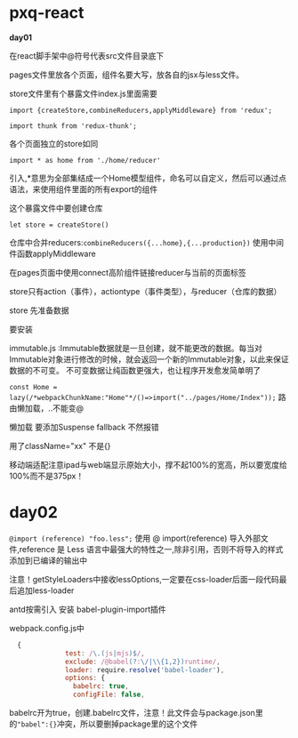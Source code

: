 # pxq-react

**day01**

在react脚手架中@符号代表src文件目录底下

pages文件里放各个页面，组件名要大写，放各自的jsx与less文件。

store文件里有个暴露文件index.js里面需要

`import {createStore,combineReducers,applyMiddleware} from 'redux';`

`import thunk from 'redux-thunk';`

各个页面独立的store如同

`import * as home from './home/reducer'`

引入,*意思为全部集结成一个Home模型组件，命名可以自定义，然后可以通过点语法，来使用组件里面的所有export的组件

这个暴露文件中要创建仓库

`let store = createStore()`

仓库中合并reducers:`combineReducers({...home},{...production})` 使用中间件函数applyMiddleware

在pages页面中使用connect高阶组件链接reducer与当前的页面标签

store只有action（事件），actiontype（事件类型），与reducer（仓库的数据）

store 先准备数据

要安装

immutable.js :Immutable数据就是一旦创建，就不能更改的数据。每当对Immutable对象进行修改的时候，就会返回一个新的Immutable对象，以此来保证数据的不可变。
不可变数据让纯函数更强大，也让程序开发愈发简单明了

`const Home = lazy(/*webpackChunkName:"Home"*/()=>import("../pages/Home/Index"));`  路由懒加载，..不能变@

懒加载 要添加Suspense fallback 不然报错

用了className="xx" 不是{}

移动端适配注意ipad与web端显示原始大小，撑不起100%的宽高，所以要宽度给100%而不是375px！



# day02

`@import (reference) "foo.less";` 使用 @ import(reference) 导入外部文件,reference 是 Less 语言中最强大的特性之一,除非引用，否则不将导入的样式添加到已编译的输出中

注意！getStyleLoaders中接收lessOptions,一定要在css-loader后面一段代码最后追加less-loader

antd按需引入 安装 babel-plugin-import插件

webpack.config.js中

```javascript
  {
              test: /\.(js|mjs)$/,
              exclude: /@babel(?:\/|\\{1,2})runtime/,
              loader: require.resolve('babel-loader'),
              options: {
                babelrc: true,
                configFile: false,
```

babelrc开为true，创建.babelrc文件，注意！此文件会与package.json里的`"babel":{}`冲突，所以要删掉package里的这个文件